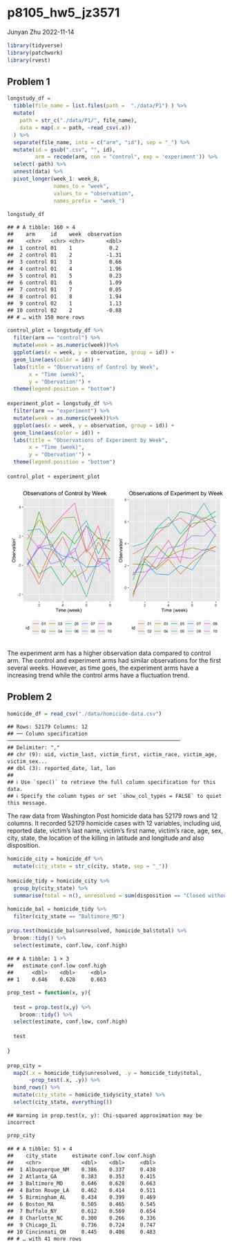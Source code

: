 p8105_hw5_jz3571
================
Junyan Zhu
2022-11-14

``` r
library(tidyverse)
library(patchwork)
library(rvest)
```

## Problem 1

``` r
longstudy_df = 
  tibble(file_name = list.files(path =  "./data/P1") ) %>% 
  mutate(
    path = str_c("./data/P1/", file_name),
    data = map(.x = path, ~read_csv(.x))
  ) %>% 
  separate(file_name, into = c("arm", "id"), sep = "_") %>% 
  mutate(id = gsub(".csv", "", id),
         arm = recode(arm, con = "control", exp = 'experiment')) %>% 
  select(-path) %>% 
  unnest(data) %>% 
  pivot_longer(week_1: week_8,
               names_to = "week",
               values_to = "observation",
               names_prefix = "week_")
```

``` r
longstudy_df 
```

    ## # A tibble: 160 × 4
    ##    arm     id    week  observation
    ##    <chr>   <chr> <chr>       <dbl>
    ##  1 control 01    1            0.2 
    ##  2 control 01    2           -1.31
    ##  3 control 01    3            0.66
    ##  4 control 01    4            1.96
    ##  5 control 01    5            0.23
    ##  6 control 01    6            1.09
    ##  7 control 01    7            0.05
    ##  8 control 01    8            1.94
    ##  9 control 02    1            1.13
    ## 10 control 02    2           -0.88
    ## # … with 150 more rows

``` r
control_plot = longstudy_df %>% 
  filter(arm == "control") %>% 
  mutate(week = as.numeric(week))%>% 
  ggplot(aes(x = week, y = observation, group = id)) +
  geom_line(aes(color = id)) +
  labs(title = "Observations of Control by Week",
       x = "Time (week)",
       y = "Obervation'") +
  theme(legend.position = "bottom")

experiment_plot = longstudy_df %>% 
  filter(arm == "experiment") %>% 
  mutate(week = as.numeric(week))%>% 
  ggplot(aes(x = week, y = observation, group = id)) +
  geom_line(aes(color = id)) +
  labs(title = "Observations of Experiment by Week",
       x = "Time (week)",
       y = "Obervation'") +
  theme(legend.position = "bottom")

control_plot + experiment_plot
```

![](p8105_hw5_jz3571_files/figure-gfm/unnamed-chunk-4-1.png)<!-- -->

The experiment arm has a higher observation data compared to control
arm. The control and experiment arms had similar observations for the
first several weeks. However, as time goes, the experiment arms have a
increasing trend while the control arms have a fluctuation trend.

## Problem 2

``` r
homicide_df = read_csv("./data/homicide-data.csv")
```

    ## Rows: 52179 Columns: 12
    ## ── Column specification ────────────────────────────────────────────────────────
    ## Delimiter: ","
    ## chr (9): uid, victim_last, victim_first, victim_race, victim_age, victim_sex...
    ## dbl (3): reported_date, lat, lon
    ## 
    ## ℹ Use `spec()` to retrieve the full column specification for this data.
    ## ℹ Specify the column types or set `show_col_types = FALSE` to quiet this message.

The raw data from Washington Post homicide data has 52179 rows and 12
columns. It recorded 52179 homicide cases with 12 variables, including
uid, reported date, victim’s last name, victim’s first name, victim’s
race, age, sex, city, state, the location of the killing in latitude and
longitude and also disposition.

``` r
homicide_city = homicide_df %>% 
  mutate(city_state = str_c(city, state, sep = "_"))

homicide_tidy = homicide_city %>% 
  group_by(city_state) %>% 
  summarise(total = n(), unresolved = sum(disposition == "Closed without arrest" | disposition == "Open/No arrest")) 
```

``` r
homicide_bal = homicide_tidy %>% 
  filter(city_state == "Baltimore_MD")

prop.test(homicide_bal$unresolved, homicide_bal$total) %>% 
  broom::tidy() %>% 
  select(estimate, conf.low, conf.high)
```

    ## # A tibble: 1 × 3
    ##   estimate conf.low conf.high
    ##      <dbl>    <dbl>     <dbl>
    ## 1    0.646    0.628     0.663

``` r
prop_test = function(x, y){
  
  test = prop.test(x,y) %>% 
    broom::tidy() %>% 
  select(estimate, conf.low, conf.high)
  
  test
  
}

prop_city =
  map2(.x = homicide_tidy$unresolved, .y = homicide_tidy$total,
       ~prop_test(.x, .y)) %>% 
  bind_rows() %>% 
  mutate(city_state = homicide_tidy$city_state) %>% 
  select(city_state, everything())
```

    ## Warning in prop.test(x, y): Chi-squared approximation may be incorrect

``` r
prop_city
```

    ## # A tibble: 51 × 4
    ##    city_state     estimate conf.low conf.high
    ##    <chr>             <dbl>    <dbl>     <dbl>
    ##  1 Albuquerque_NM    0.386    0.337     0.438
    ##  2 Atlanta_GA        0.383    0.353     0.415
    ##  3 Baltimore_MD      0.646    0.628     0.663
    ##  4 Baton Rouge_LA    0.462    0.414     0.511
    ##  5 Birmingham_AL     0.434    0.399     0.469
    ##  6 Boston_MA         0.505    0.465     0.545
    ##  7 Buffalo_NY        0.612    0.569     0.654
    ##  8 Charlotte_NC      0.300    0.266     0.336
    ##  9 Chicago_IL        0.736    0.724     0.747
    ## 10 Cincinnati_OH     0.445    0.408     0.483
    ## # … with 41 more rows
